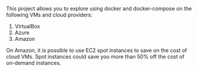 This project allows you to explore using docker and docker-compose on the following VMs and cloud providers:

1. VirtualBox
2. Azure
3. Amazon

On Amazon, it is possible to use EC2 spot instances to save on the cost of cloud VMs.  Spot instances could save you more than 50% off the cost of on-demand instances. 